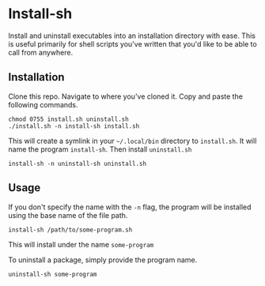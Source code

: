 # Install-sh

Install and uninstall executables into an installation directory
with ease. This is useful primarily for shell scripts you've written
that you'd like to be able to call from anywhere.

## Installation

Clone this repo. Navigate to where you've cloned it. Copy and paste the
following commands.

    chmod 0755 install.sh uninstall.sh
    ./install.sh -n install-sh install.sh

This will create a symlink in your `~/.local/bin` directory to `install.sh`.
It will name the program `install-sh`.  Then install `uninstall.sh`

    install-sh -n uninstall-sh uninstall.sh

## Usage

If you don't specify the name with the `-n` flag, the program will be installed
using the base name of the file path.

    install-sh /path/to/some-program.sh

This will install under the name `some-program`

To uninstall a package, simply provide the program name.

    uninstall-sh some-program

